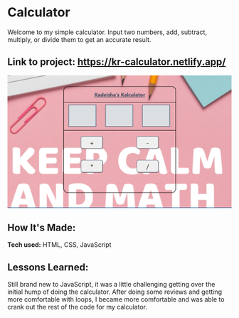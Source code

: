# Calculator
Welcome to my simple calculator. Input two numbers, add, subtract, multiply, or divide them to get an accurate result.
## **Link to project:** https://kr-calculator.netlify.app/
![calculator](myCalc.png)

## How It's Made:
**Tech used:** HTML, CSS, JavaScript

## Lessons Learned:
Still brand new to JavaScript, it was a little challenging getting over the initial hump of doing the calculator. After doing some reviews and getting more comfortable with loops, I became more comfortable and was able to crank out the rest of the code for my calculator.
